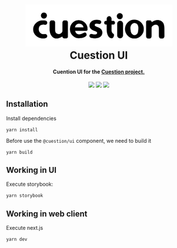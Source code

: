<h1 align="center">
  <br>
  <img src="docs/cuestion-logo.png" alt="Cuestion Logo" width="400"></a>
  <br>
  Cuestion UI
  <br>
</h1>

<h4 align="center">Cuention UI for the <a href="https://github.com/aulasoftwarelibre/cuestion">Cuestion project.</a></h4>


<div align="center">

![](https://img.shields.io/badge/contains-technical%20debt-green.svg?style=for-the-badge) ![](https://img.shields.io/badge/built%20with-swag-orange.svg?style=for-the-badge) ![](https://img.shields.io/badge/it%20is%20time%20for%20a-chupito-red.svg?style=for-the-badge)
</div>

## Installation

Install dependencies

    yarn install

Before use the `@cuestion/ui` component, we need to build it

    yarn build

## Working in UI

Execute storybook:

    yarn storybook

## Working in web client

Execute next.js

    yarn dev

